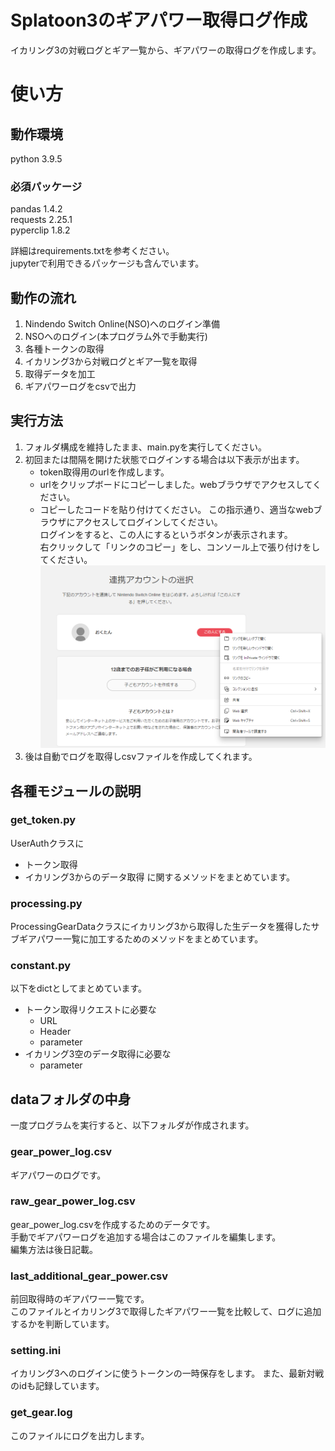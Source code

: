 # Splatoon3のギアパワー取得ログ作成
イカリング3の対戦ログとギア一覧から、ギアパワーの取得ログを作成します。  
# 使い方
## 動作環境
python 3.9.5  
### 必須パッケージ  
pandas 1.4.2  
requests 2.25.1  
pyperclip 1.8.2  

詳細はrequirements.txtを参考ください。  
jupyterで利用できるパッケージも含んでいます。
## 動作の流れ
1. Nindendo Switch Online(NSO)へのログイン準備
1. NSOへのログイン(本プログラム外で手動実行)
1. 各種トークンの取得
1. イカリング3から対戦ログとギア一覧を取得
1. 取得データを加工
1. ギアパワーログをcsvで出力
## 実行方法
1. フォルダ構成を維持したまま、main.pyを実行してください。  
1. 初回または間隔を開けた状態でログインする場合は以下表示が出ます。  
    - token取得用のurlを作成します。
    - urlをクリップボードにコピーしました。webブラウザでアクセスしてください。
    - コピーしたコードを貼り付けてください。
    この指示通り、適当なwebブラウザにアクセスしてログインしてください。  
    ログインをすると、この人にするというボタンが表示されます。  
    右クリックして「リンクのコピー」をし、コンソール上で張り付けをしてください。
    ![sample](./login.png)
1. 後は自動でログを取得しcsvファイルを作成してくれます。

## 各種モジュールの説明
### get_token.py
UserAuthクラスに
- トークン取得
- イカリング3からのデータ取得
に関するメソッドをまとめています。
### processing.py
ProcessingGearDataクラスにイカリング3から取得した生データを獲得したサブギアパワー一覧に加工するためのメソッドをまとめています。
### constant.py
以下をdictとしてまとめています。
- トークン取得リクエストに必要な
  - URL
  - Header
  - parameter
- イカリング3空のデータ取得に必要な
  - parameter
## dataフォルダの中身
一度プログラムを実行すると、以下フォルダが作成されます。
### gear_power_log.csv
ギアパワーのログです。
### raw_gear_power_log.csv
gear_power_log.csvを作成するためのデータです。  
手動でギアパワーログを追加する場合はこのファイルを編集します。  
編集方法は後日記載。
### last_additional_gear_power.csv
前回取得時のギアパワー一覧です。  
このファイルとイカリング3で取得したギアパワー一覧を比較して、ログに追加するかを判断しています。
### setting.ini
イカリング3へのログインに使うトークンの一時保存をします。
また、最新対戦のidも記録しています。
### get_gear.log
このファイルにログを出力します。
